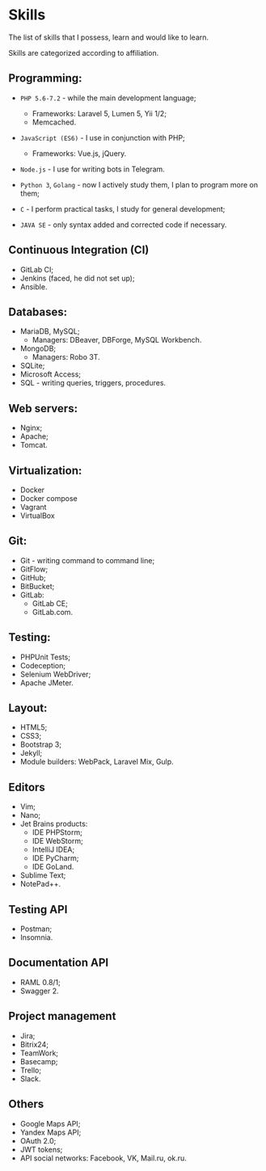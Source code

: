 # Skills

The list of skills that I possess, learn and would like to learn.

Skills are categorized according to affiliation.

## Programming:

* `PHP 5.6-7.2` - while the main development language;
    * Frameworks: Laravel 5, Lumen 5, Yii 1/2;
    * Memcached.

* `JavaScript (ES6)` - I use in conjunction with PHP;
    * Frameworks: Vue.js, jQuery.

* `Node.js` - I use for writing bots in Telegram.

* `Python 3`, `Golang` - now I actively study them, I plan to program more on them;

* `C` - I perform practical tasks, I study for general development;

* `JAVA SE` - only syntax added and corrected code if necessary.

## Continuous Integration (CI)

* GitLab CI;
* Jenkins (faced, he did not set up);
* Ansible.

## Databases:

* MariaDB, MySQL;
    * Managers: DBeaver, DBForge, MySQL Workbench.
* MongoDB;
    * Managers: Robo 3T.
* SQLite;
* Microsoft Access;
* SQL - writing queries, triggers, procedures.

## Web servers:

* Nginx;
* Apache;
* Tomcat.

## Virtualization:

* Docker
* Docker compose
* Vagrant
* VirtualBox

## Git:

* Git - writing command to command line;
* GitFlow;
* GitHub;
* BitBucket;
* GitLab: 
    * GitLab CE;
    * GitLab.com.

## Testing:

* PHPUnit Tests;
* Codeception;
* Selenium WebDriver;
* Apache JMeter.

## Layout:

* HTML5;
* CSS3;
* Bootstrap 3;
* Jekyll;
* Module builders: WebPack, Laravel Mix, Gulp.

## Editors

* Vim;
* Nano;
* Jet Brains products:
    * IDE PHPStorm;
    * IDE WebStorm;
    * IntelliJ IDEA;
    * IDE PyCharm;
    * IDE GoLand.
* Sublime Text;
* NotePad++.

## Testing API

* Postman;
* Insomnia.

## Documentation API

* RAML 0.8/1;
* Swagger 2.

## Project management

* Jira;
* Bitrix24;
* TeamWork;
* Basecamp;
* Trello;
* Slack.

## Others

* Google Maps API;
* Yandex Maps API;
* OAuth 2.0;
* JWT tokens;
* API social networks: Facebook, VK, Mail.ru, ok.ru.